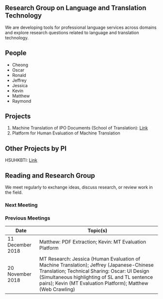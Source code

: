 ## Research Group on Language and Translation Technology

We are developing tools for professional language services across domains and explore research questions related to language and translation technology.

## People

- Cheong
- Oscar
- Ronald
- Jeffrey
- Jessica
- Kevin
- Matthew
- Raymond

## Projects

1. Machine Translation of IPO Documents (School of Translation): [Link](https://language-tech-dlc.github.io/iponmt/)
2. Platform for Human Evaluation of Machine Translation

## Other Projects by PI
HSUHKBTI: [Link](http://www.hsuhkbti.com/)

## Reading and Research Group

We meet regularly to exchange ideas, discuss research, or review work in the field.

### Next Meeting

### Previous Meetings
| Date | Topic(s) |
|---|---|
| 11 December 2018 | Matthew: PDF Extraction; Kevin: MT Evaluation Platform |
| 20 November 2018 | MT Research: Jessica (Human Evaluation of Machine Translation); Jeffrey (Japanese-Chinese Translation; Technical Sharing: Oscar: UI Design (Simultaneous highlighting of SL and TL sentence pairs); Kevin (MT Evaluation Platform); Matthew (Web Crawling)|
